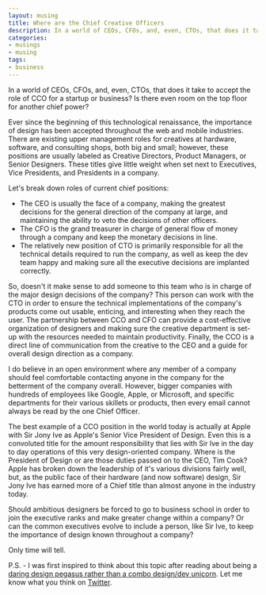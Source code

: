 ```yaml
---
layout: musing
title: Where are the Chief Creative Officers
description: In a world of CEOs, CFOs, and, even, CTOs, that does it take to accept the role of CCO for a startup or business? Is there even room on the top floor for another chief power?
categories:
- musings
- musing
tags:
- business
---
```


In a world of CEOs, CFOs, and, even, CTOs, that does it take to accept the role of CCO for a startup or business? Is there even room on the top floor for another chief power?

Ever since the beginning of this technological renaissance, the importance of design has been accepted throughout the web and mobile industries. There are existing upper management roles for creatives at hardware, software, and consulting shops, both big and small; however, these positions are usually labeled as Creative Directors, Product Managers, or Senior Designers. These titles give little weight when set next to Executives, Vice Presidents, and Presidents in a company.

Let's break down roles of current chief positions:
- The CEO is usually the face of a company, making the greatest decisions for the general direction of the company at large, and maintaining the ability to veto the decisions of other officers.
- The CFO is the grand treasurer in charge of general flow of money through a company and keep the monetary decisions in line.
- The relatively new position of CTO is primarily responsible for all the technical details required to run the company, as well as keep the dev team happy and making sure all the executive decisions are implanted correctly.

So, doesn't it make sense to add someone to this team who is in charge of the major design decisions of the company? This person can work with the CTO in order to ensure the technical implementations of the company's products come out usable, enticing, and interesting when they reach the user. The partnership between CCO and CFO can provide a cost-effective organization of designers and making sure the creative department is set-up with the resources needed to maintain productivity. Finally, the CCO is a direct line of communication from the creative to the CEO and a guide for overall design direction as a company.

I do believe in an open environment where any member of a company should feel comfortable contacting anyone in the company for the betterment of the company overall. However, bigger companies with hundreds of employees like Google, Apple, or Microsoft, and specific departments for their various skillets or products, then every email cannot always be read by the one Chief Officer.

The best example of a CCO position in the world today is actually at Apple with Sir Jony Ive as Apple's Senior Vice President of Design. Even this is a convoluted title for the amount responsibility that lies with Sir Ive in the day to day operations of this very design-oriented company. Where is the President of Design or are those duties passed on to the CEO, Tim Cook? Apple has broken down the leadership of it's various divisions fairly well, but, as the public face of their hardware (and now software) design, Sir Jony Ive has earned more of a Chief title than almost anyone in the industry today.

Should ambitious designers be forced to go to business school in order to join the executive ranks and make greater change within a company? Or can the common executives evolve to include a person, like Sir Ive, to keep the importance of design known throughout a company?  

Only time will tell.

P.S. - I was first inspired to think about this topic after reading about being a [daring design pegasus rather than a combo design/dev unicorn](http://www.waynegreenwood.com/unicorn-shmunicorn-be-a-pegasus/). Let me know what you think on [Twitter](https://twitter.com/hipsterbrown). 
